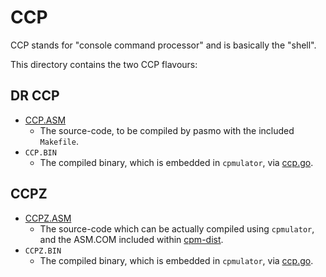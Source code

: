 # CCP

CCP stands for "console command processor" and is basically the "shell".

This directory contains the two CCP flavours:



## DR CCP

* [CCP.ASM](CCP.ASM)
  * The source-code, to be compiled by pasmo with the included `Makefile`.
* `CCP.BIN`
  * The compiled binary, which is embedded in `cpmulator`, via [ccp.go](ccp.go).



## CCPZ

* [CCPZ.ASM](CCPZ.ASM)
  * The source-code which can be actually compiled using `cpmulator`, and the ASM.COM included within [cpm-dist](https://github.com/skx/cpm-dist).
* `CCPZ.BIN`
  * The compiled binary, which is embedded in `cpmulator`, via [ccp.go](ccp.go).

